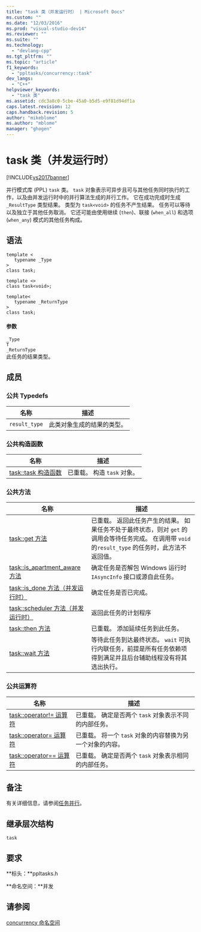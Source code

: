 ```yaml
---
title: "task 类（并发运行时） | Microsoft Docs"
ms.custom: ""
ms.date: "12/03/2016"
ms.prod: "visual-studio-dev14"
ms.reviewer: ""
ms.suite: ""
ms.technology: 
  - "devlang-cpp"
ms.tgt_pltfrm: ""
ms.topic: "article"
f1_keywords: 
  - "ppltasks/concurrency::task"
dev_langs: 
  - "C++"
helpviewer_keywords: 
  - "task 类"
ms.assetid: cdc3a8c0-5cbe-45a0-b5d5-e9f81d94df1a
caps.latest.revision: 12
caps.handback.revision: 5
author: "mikeblome"
ms.author: "mblome"
manager: "ghogen"
---
```

# task 类（并发运行时）
[!INCLUDE[vs2017banner](../../../assembler/inline/includes/vs2017banner.md)]

并行模式库 \(PPL\) `task` 类。  `task` 对象表示可异步且可与其他任务同时执行的工作，以及由并发运行时中的并行算法生成的并行工作。  它在成功完成时生成 `_ResultType` 类型结果。  类型为 `task<void>` 的任务不产生结果。  任务可以等待以及独立于其他任务取消。  它还可能由使用继续 \(`then`\)、联接 \(`when_all`\) 和选项 \(`when_any`\) 模式的其他任务构成。  
  
## 语法  
  
```  
template <  
   typename _Type  
>  
class task;  
  
template <>  
class task<void>;  
  
template<  
   typename _ReturnType  
>  
class task;  
```  
  
#### 参数  
 `_Type`  
 `T`  
 `_ReturnType`  
 此任务的结果类型。  
  
## 成员  
  
### 公共 Typedefs  
  
|名称|描述|  
|--------|--------|  
|`result_type`|此类对象生成的结果的类型。|  
  
### 公共构造函数  
  
|名称|描述|  
|--------|--------|  
|[task::task 构造函数](../Topic/task::task%20Constructor.md)|已重载。  构造 `task` 对象。|  
  
### 公共方法  
  
|名称|描述|  
|--------|--------|  
|[task::get 方法](../Topic/task::get%20Method.md)|已重载。  返回此任务产生的结果。  如果任务不处于最终状态，则对 `get` 的调用会等待任务完成。  在调用带 `void` 的`result_type` 的任务时，此方法不返回值。|  
|[task::is\_apartment\_aware 方法](../Topic/task::is_apartment_aware%20Method.md)|确定任务是否解包 Windows 运行时 `IAsyncInfo` 接口或源自此任务。|  
|[task::is\_done 方法（并发运行时）](../Topic/task::is_done%20Method%20\(Concurrency%20Runtime\).md)|确定任务是否已完成。|  
|[task::scheduler 方法（并发运行时）](../Topic/task::scheduler%20Method%20\(Concurrency%20Runtime\).md)|返回此任务的计划程序|  
|[task::then 方法](../Topic/task::then%20Method.md)|已重载。  添加延续任务到此任务。|  
|[task::wait 方法](../Topic/task::wait%20Method.md)|等待此任务到达最终状态。  `wait` 可执行内联任务，前提是所有任务依赖项得到满足并且后台辅助线程没有将其选出执行。|  
  
### 公共运算符  
  
|名称|描述|  
|--------|--------|  
|[task::operator\!\= 运算符](../Topic/task::operator!=%20Operator.md)|已重载。  确定是否两个 `task` 对象表示不同的内部任务。|  
|[task::operator\= 运算符](../Topic/task::operator=%20Operator.md)|已重载。  将一个 `task` 对象的内容替换为另一个对象的内容。|  
|[task::operator\=\= 运算符](../Topic/task::operator==%20Operator.md)|已重载。  确定是否两个 `task` 对象表示相同的内部任务。|  
  
## 备注  
 有关详细信息，请参阅[任务并行](../../../parallel/concrt/task-parallelism-concurrency-runtime.md)。  
  
## 继承层次结构  
 `task`  
  
## 要求  
 **标头：**ppltasks.h  
  
 **命名空间：**并发  
  
## 请参阅  
 [concurrency 命名空间](../../../parallel/concrt/reference/concurrency-namespace.md)